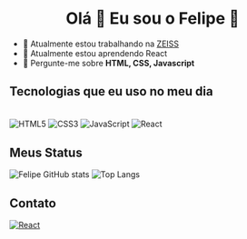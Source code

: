 <div align="center">
  <h1>Olá 👋 Eu sou o Felipe 🖖</h1>
</div>

- 🔭 Atualmente estou trabalhando na [ZEISS](https://www.zeiss.com.br/vision-care/home.html)
- 🌱 Atualmente estou aprendendo React 
- 💬 Pergunte-me sobre **HTML, CSS, Javascript**

## Tecnologias que eu uso no meu dia
<div style="display:inline_block"><br/>
  <img src="https://img.shields.io/badge/HTML5-E34F26?style=for-the-badge&logo=html5&logoColor=white" alt="HTML5" align="center"/>
  <img src="https://img.shields.io/badge/CSS3-1572B6?style=for-the-badge&logo=css3&logoColor=white" alt="CSS3" align="center"/>
  <img src="https://img.shields.io/badge/JavaScript-323330?style=for-the-badge&logo=javascript&logoColor=F7DF1E" alt="JavaScript" align="center"/>
  <img src="https://img.shields.io/badge/React-20232A?style=for-the-badge&logo=react&logoColor=61DAFB" alt="React" align="center"/> 
</div>

## Meus Status
![Felipe GitHub stats](https://github-readme-stats.vercel.app/api?username=felipeppaiva&show_icons=true&theme=tokyonight)
![Top Langs](https://github-readme-stats.vercel.app/api/top-langs/?username=felipeppaiva&layout=compact)

## Contato
<a href="https://www.linkedin.com/in/felipe-paiva85/"><img src="https://img.shields.io/badge/LinkedIn-0077B5?style=for-the-badge&logo=linkedin&logoColor=white" alt="React" align="center"/></a>

